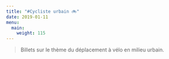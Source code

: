 ```yaml
---
title: "#Cycliste urbain 🚲"
date: 2019-01-11
menu:
  main:
    weight: 115
---
```


> Billets sur le thème du déplacement à vélo en milieu urbain.
